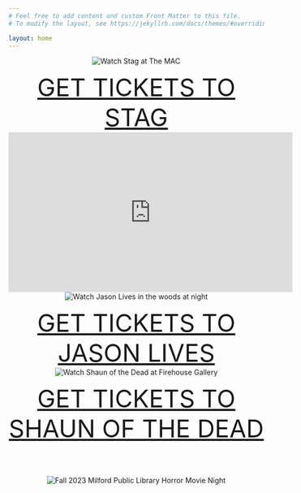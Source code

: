 ```yaml
---
# Feel free to add content and custom Front Matter to this file.
# To modify the layout, see https://jekyllrb.com/docs/themes/#overriding-theme-defaults

layout: home
---
```



<center>
<img alt="Watch Stag at The MAC" src="/assets/StagBanner.png">
<p><a style="font-size: 3rem;" href="https://www.eventbrite.com/e/milfordhorrorcom-presents-a-screening-of-stag-tickets-716532416747?aff=oddtdtcreator">GET TICKETS TO STAG</a>

<iframe width="560" height="315" src="https://www.youtube.com/embed/XR97B61ddIY?si=xejhTi1vQh5HNuKG" title="YouTube video player" frameborder="0" allow="accelerometer; autoplay; clipboard-write; encrypted-media; gyroscope; picture-in-picture; web-share" allowfullscreen></iframe>

<img alt="Watch Jason Lives in the woods at night" src="/assets/JasonLivesBanner.png">
<p><a style="font-size: 3rem;" href="https://www.eventbrite.com/e/watch-a-horror-movie-in-the-woods-at-night-jason-lives-tickets-717293543297?aff=oddtdtcreator">GET TICKETS TO JASON LIVES</a>

<img alt="Watch Shaun of the Dead at Firehouse Gallery" src="/assets/ShaunOfTheDeadBanner.png">
<p><a style="font-size: 3rem;" href="https://www.zeffy.com/en-US/ticketing/8f2d6b99-bfd9-4fd4-85be-f0982948c6e3">GET TICKETS TO SHAUN OF THE DEAD</a>


<p style="margin-top:4rem;">
<img alt="Fall 2023 Milford Public Library Horror Movie Night" src="/assets/MilfordHorrorMovieNightSmall.png">


